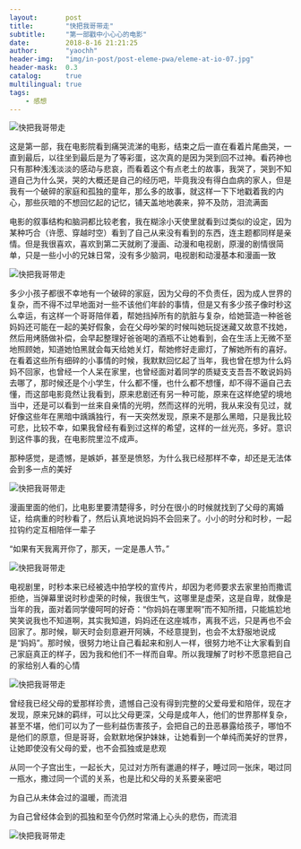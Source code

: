 ```yaml
---
layout:       post
title:        "快把我哥带走"
subtitle:     "第一部戳中小心心的电影"
date:         2018-8-16 21:21:25
author:       "yaochh"
header-img:   "img/in-post/post-eleme-pwa/eleme-at-io-07.jpg"
header-mask:  0.3
catalog:      true
multilingual: true
tags:
    - 感想
---
```

![快把我哥带走](/img/2018-08-16-01.jpg)

这是第一部，我在电影院看到痛哭流涕的电影，结束之后一直在看着片尾曲哭，一直到最后，以往坐到最后是为了等彩蛋，这次真的是因为哭到回不过神。看药神也只有那种浅浅淡淡的感动与悲哀，而看着这个有点老土的故事，我哭了，哭到不知道自己为什么哭，哭的大概还是自己的经历吧，毕竟我没有得白血病的家人，但是我有一个破碎的家庭和孤独的童年，那么多的故事，就这样一下下地戳着我的内心，那些灰暗的不想回忆起的记忆，铺天盖地地袭来，猝不及防，泪流满面

电影的叙事结构和脑洞都比较老套，我在糊涂小天使里就看到过类似的设定，因为某种巧合（许愿、穿越时空）看到了自己从来没有看到的东西，连主题都同样是亲情。但是我很喜欢，喜欢到第二天就刷了漫画、动漫和电视剧，原漫的剧情很简单，只是一些小小的兄妹日常，没有多少脑洞，电视剧和动漫基本和漫画一致

![快把我哥带走](/img/2018-08-16-02.jpg)

多少小孩子都很不幸地有一个破碎的家庭，因为父母的不负责任，因为成人世界的复杂，而不得不过早地面对一些不该他们年龄的事情，但是又有多少孩子像时秒这么幸运，有这样一个哥哥陪伴着，帮她挡掉所有的肮脏与复杂，给她营造一种爸爸妈妈还可能在一起的美好假象，会在父母吵架的时候叫她玩捉迷藏又故意不找她，然后用烤肠做补偿，会早起整理好爸爸喝的酒瓶不让她看到，会在生活上无微不至地照顾她，知道她怕黑就会每天给她关灯，帮她修好走廊灯，了解她所有的喜好。在看着这些所有细碎的小事情的时候，我默默回忆起了当年，我也曾在想为什么妈妈不回家，也曾经一个人呆在家里，也曾经面对着同学的质疑支支吾吾不敢说妈妈去哪了，那时候还是个小学生，什么都不懂，也什么都不想懂，却不得不逼自己去懂，而这部电影竟然让我看到，原来悲剧还有另一种可能，原来在这样绝望的境地当中，还是可以看到一丝来自亲情的光明，然而这样的光明，我从来没有见过，就好像这些年在黑暗中踽踽独行，有一天突然发现，原来不是那么黑暗，只是我比较可悲，比较不幸，如果我曾经有看到过这样的希望，这样的一丝光亮，多好。意识到这件事的我，在电影院里泣不成声。

那种感觉，是遗憾，是嫉妒，甚至是愤怒，为什么我已经那样不幸，却还是无法体会到多一点的美好

![快把我哥带走](/img/2018-08-16-03.jpg)

漫画里面的他们，比电影里要清楚得多，时分在很小的时候就找到了父母的离婚证，给病重的时秒看了，然后认真地说妈妈不会回来了。小小的时分和时秒，一起拉钩约定互相陪伴一辈子

“如果有天我离开你了，那天，一定是愚人节。”

![快把我哥带走](/img/2018-08-16-06.jpg)

电视剧里，时秒本来已经被选中拍学校的宣传片，却因为老师要求去家里拍而撒谎拒绝，当弹幕里说时秒虚荣的时候，我很生气，这哪里是虚荣，这是自卑，就像是当年的我，面对着同学傻呵呵的好奇：“你妈妈在哪里啊”而不知所措，只能尴尬地笑笑说我也不知道啊，其实我知道，妈妈还在这座城市，离我不远，只是再也不会回家了。那时候，聊天时会刻意避开阿姨，不经意提到，也会不太舒服地说成是“妈妈”。那时候，很努力地让自己看起来和别人一样，很努力地不让大家看到自己家庭真正的样子，因为我和他们不一样而自卑。所以我理解了时秒不愿意把自己的家给别人看的心情

![快把我哥带走](/img/2018-08-16-05.jpg)

曾经我已经父母的爱那样珍贵，遗憾自己没有得到完整的父爱母爱和陪伴，现在才发现，原来兄妹的羁绊，可以比父母更深，父母是成年人，他们的世界那样复杂，甚至不堪，他们可以为了一些利益伤害孩子，会把自己的丑恶暴露给孩子，哪怕不是他们的原意，但是哥哥，会默默地保护妹妹，让她看到一个单纯而美好的世界，让她即使没有父母的爱，也不会孤独或是悲观

从同一个子宫出生，一起长大，见过对方所有邋遢的样子，睡过同一张床，喝过同一瓶水，撒过同一个谎的关系，也是比和父母的关系要亲密吧

为自己从未体会过的温暖，而流泪

为自己曾经体会到的孤独和至今仍然时常涌上心头的悲伤，而流泪

![快把我哥带走](/img/2018-08-16-04.jpg)
